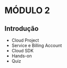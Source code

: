 # MÓDULO 2

## Introdução

- Cloud Project
- Service e Billing Account
- Cloud SDK
- Hands-on
- Quiz

